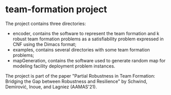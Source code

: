# team-formation project

The project contains three directories:
* encoder, contains the software to represent the team formation and k robust
team formation problems as a satisfiability problem expressed in CNF using
the Dimacs format;
* examples, contains several directories with some team formation problems;
* mapGeneration, contains the software used to generate random map for
modeling facility deployment problem instances.

The project is part of the paper "Partial Robustness in Team Formation: Bridging the Gap between Robustness and Resilience" by Schwind, Demirović, Inoue, and Lagniez (AAMAS'21).